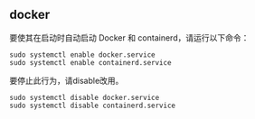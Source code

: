 ## docker

要使其在启动时自动启动 Docker 和 containerd，请运行以下命令：
```
sudo systemctl enable docker.service
sudo systemctl enable containerd.service
```


要停止此行为，请disable改用。
```
sudo systemctl disable docker.service
sudo systemctl disable containerd.service
```